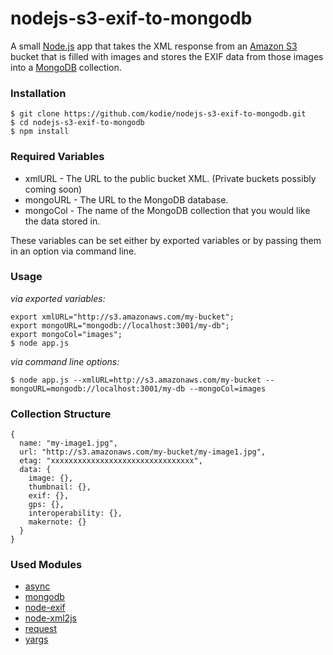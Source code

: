 # nodejs-s3-exif-to-mongodb

A small [Node.js](https://nodejs.org/) app that takes the XML response from an [Amazon S3](https://aws.amazon.com/s3/) bucket that is filled with images and stores the EXIF data from those images into a [MongoDB](https://www.mongodb.com/) collection.

### Installation
```
$ git clone https://github.com/kodie/nodejs-s3-exif-to-mongodb.git
$ cd nodejs-s3-exif-to-mongodb
$ npm install
```

### Required Variables
* xmlURL - The URL to the public bucket XML. (Private buckets possibly coming soon)
* mongoURL - The URL to the MongoDB database.
* mongoCol - The name of the MongoDB collection that you would like the data stored in.

These variables can be set either by exported variables or by passing them in an option via command line.

### Usage
*via exported variables:*
```
export xmlURL="http://s3.amazonaws.com/my-bucket";
export mongoURL="mongodb://localhost:3001/my-db";
export mongoCol="images";
$ node app.js
```

*via command line options:*
```
$ node app.js --xmlURL=http://s3.amazonaws.com/my-bucket --mongoURL=mongodb://localhost:3001/my-db --mongoCol=images
```

### Collection Structure
```
{
  name: "my-image1.jpg",
  url: "http://s3.amazonaws.com/my-bucket/my-image1.jpg",
  etag: "xxxxxxxxxxxxxxxxxxxxxxxxxxxxxxxx",
  data: {
    image: {},
    thumbnail: {},
    exif: {},
    gps: {},
    interoperability: {},
    makernote: {}
  }
}
```

### Used Modules
* [async](https://github.com/caolan/async/)
* [mongodb](https://github.com/mongodb/node-mongodb-native/)
* [node-exif](https://github.com/gomfunkel/node-exif/)
* [node-xml2js](https://github.com/Leonidas-from-XIV/node-xml2js/)
* [request](https://github.com/request/request/)
* [yargs](https://github.com/yargs/yargs/)
